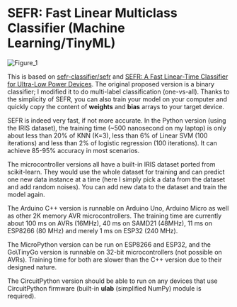 # SEFR: Fast Linear Multiclass Classifier (Machine Learning/TinyML)

![Figure_1](https://user-images.githubusercontent.com/44191076/93507582-75f65800-f950-11ea-802b-53d785677233.png)

This is based on [sefr-classifier/sefr](https://github.com/sefr-classifier/sefr) and [SEFR: A Fast Linear-Time Classifier for Ultra-Low Power Devices](https://arxiv.org/abs/2006.04620). The original proposed version is a binary classifier; I modified it to do multi-label classification (one-vs-all). Thanks to the simplicity of SEFR, you can also train your model on your computer and quickly copy the content of **weights** and **bias** arrays to your target device.

SEFR is indeed very fast, if not more accurate. In the Python version (using the IRIS dataset), the training time (~500 nanosecond on my laptop) is only about less than 20% of KNN (K=3), less than 6% of Linear SVM (100 iterations) and less than 2% of logistic regression (100 iterations). It can achieve 85-95% accuracy in most scenarios. 

The microcontroller versions all have a built-in IRIS dataset ported from scikit-learn. They would use the whole dataset for training and can predict one new data instance at a time (here I simply pick a data from the dataset and add random noises). You can add new data to the dataset and train the model again.

The Arduino C++ version is runnable on Arduino Uno, Arduino Micro as well as other 2K memory AVR microcontrollers. The training time are currently about 100 ms on AVRs (16MHz), 40 ms on SAMD21 (48MHz), 11 ms on ESP8266 (80 MHz) and merely 1 ms on ESP32 (240 MHz).

The MicroPython version can be run on ESP8266 and ESP32, and the Go\TinyGo version is runnable on 32-bit microcontrollers (not possible on AVRs). Training time for both are slower than the C++ version due to their designed nature.

The CircuitPython version should be able to run on any devices that use CircuitPython firmware (built-in **ulab** (simplified NumPy) module is required).
